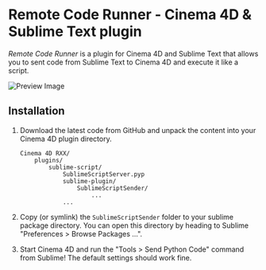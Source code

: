 # Remote Code Runner - Cinema 4D & Sublime Text plugin

*Remote Code Runner* is a plugin for Cinema 4D and Sublime Text
that allows you to sent code from Sublime Text to Cinema 4D and execute
it like a script.

![Preview Image](preview.png)

## Installation

1. Download the latest code from GitHub and unpack the content into
your Cinema 4D plugin directory.

    ```
    Cinema 4D RXX/
        plugins/
            sublime-script/
                SublimeScriptServer.pyp
                sublime-plugin/
                    SublimeScriptSender/
                        ...
                ...
    ```

2. Copy (or symlink) the `SublimeScriptSender` folder to your sublime
package directory. You can open this directory by heading to Sublime
"Preferences > Browse Packages ...".

3. Start Cinema 4D and run the "Tools > Send Python Code" command from
Sublime! The default settings should work fine.

